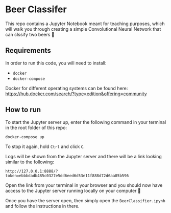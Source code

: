 # Beer Classifer
This repo contains a Jupyter Notebook meant for teaching purposes, which will walk you through creating a simple Convolutional Neural Network that can clssify two beers 🍻

## Requirements
In order to run this code, you will need to install:
- `docker`
- `docker-compose`

Docker for different operating systems can be found here: https://hub.docker.com/search/?type=edition&offering=community

## How to run
To start the Jupyter server up, enter the following command in your terminal in the root folder of this repo:
```
docker-compose up
```

To stop it again, hold `Ctrl` and click `C`.

Logs will be shown from the Jupyter server and there will be a link looking similar to the following:

```
http://127.0.0.1:8888/?token=ebbbdadb485c0327e5dd6eed6d53e11f888d72d6aa05b596
```

Open the link from your terminal in your browser and you should now have access to the Jupyter server running locally on your computer 🎉

Once you have the server open, then simply open the `BeerClassifier.ipynb` and follow the instructions in there.
